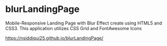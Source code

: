 # blurLandingPage
Mobile-Responsive Landing Page with Blur Effect create using HTML5 and CSS3. This application utilizes CSS Grid and FontAwesome Icons


https://nsiddiqui25.github.io/blurLandingPage/

